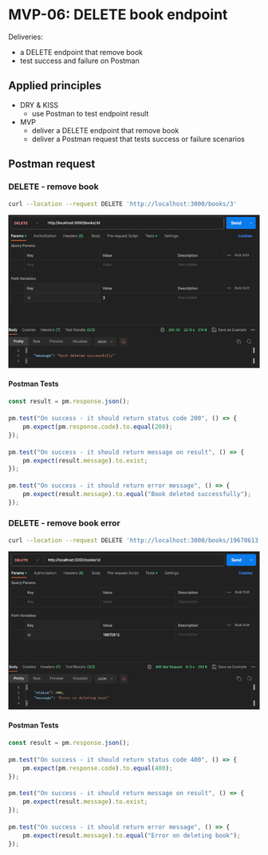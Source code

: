 # MVP-06: DELETE book endpoint

Deliveries:

 * a DELETE endpoint that remove book
 * test success and failure on Postman

## Applied principles

 * DRY & KISS
   * use Postman to test endpoint result
 * MVP
   * deliver a DELETE endpoint that remove book
   * deliver a Postman request that tests success or failure scenarios

## Postman request

### DELETE - remove book

``` bash
curl --location --request DELETE 'http://localhost:3000/books/3'
```

![Postman delete book](./images/mvp-07-delete.PNG "Postman delete book")

#### Postman Tests

``` javascript
const result = pm.response.json();

pm.test("On success - it should return status code 200", () => {
    pm.expect(pm.response.code).to.equal(200);
});

pm.test("On success - it should return message on result", () => {
    pm.expect(result.message).to.exist;
});

pm.test("On success - it should return error message", () => {
    pm.expect(result.message).to.equal("Book deleted successfully");
});
```

### DELETE - remove book error

``` bash
curl --location --request DELETE 'http://localhost:3000/books/19670613'
```

![Postman delete error](./images/mvp-07-delete-error.PNG "Postman delete error")

#### Postman Tests

``` javascript
const result = pm.response.json();

pm.test("On success - it should return status code 400", () => {
    pm.expect(pm.response.code).to.equal(400);
});

pm.test("On success - it should return message on result", () => {
    pm.expect(result.message).to.exist;
});

pm.test("On success - it should return error message", () => {
    pm.expect(result.message).to.equal("Error on deleting book");
});
```

